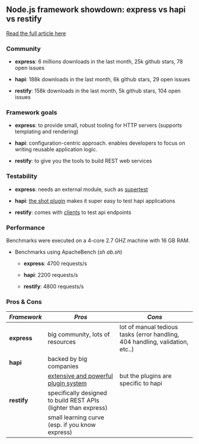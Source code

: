 ## Node.js framework showdown: express vs hapi vs restify

[Read the full article here](http://rundef.com/express-vs-hapi-vs-restify)

### Community

  - **express**: 6 millions downloads in the last month, 25k github stars, 78 open issues

  - **hapi**: 188k downloads in the last month, 6k github stars, 29 open issues

  - **restify**: 158k downloads in the last month, 5k github stars, 104 open issues

### Framework goals

  - **express**: to provide small, robust tooling for HTTP servers (supports templating and rendering)

  - **hapi**: configuration-centric approach. enables developers to focus on writing reusable application logic.

  - **restify**: to give you the tools to build REST web services

### Testability

  - **express**: needs an external module, such as [supertest](https://www.npmjs.com/package/supertest)

  - **hapi**: [the shot plugin](https://github.com/hapijs/shot) makes it super easy to test hapi applications

  - **restify**: comes with [clients](http://restify.com/#client-api) to test api endpoints

### Performance

  Benchmarks were executed on a 4-core 2.7 GHZ machine with 16 GB RAM.

  - Benchmarks using ApacheBench (*sh ab.sh*)

    - **express**: 4700 requests/s

    - **hapi**: 2200 requests/s

    - **restify**: 4800 requests/s

### Pros & Cons

| *Framework* | *Pros* | *Cons* |
------------ | ------------- | ------------- |
| **express** | big community, lots of resources | lot of manual tedious tasks (error handling, 404 handling, validation, etc..) |
| **hapi** | backed by big companies | |
| | [extensive and powerful plugin system](http://hapijs.com/plugins) | but the plugins are specific to hapi |
| **restify** | specifically designed to build REST APIs (lighter than express) | |
| | small learning curve (esp. if you know express) | |